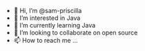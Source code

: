 - 👋 Hi, I’m @sam-priscilla
- 👀 I’m interested in Java
- 🌱 I’m currently learning Java
- 💞️ I’m looking to collaborate on open source
- 📫 How to reach me ...

<!---
sam-priscilla/sam-priscilla is a ✨ special ✨ repository because its `README.md` (this file) appears on your GitHub profile.
You can click the Preview link to take a look at your changes.
--->
